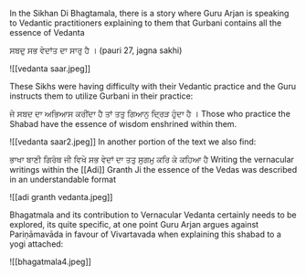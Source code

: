 In the Sikhan Di Bhagtamala, there is a story where Guru Arjan is speaking to Vedantic practitioners explaining to them that Gurbani contains all the essence of Vedanta 

ਸਬਦੁ ਸਭ ਵੇਦਾਂਤ ਦਾ ਸਾਰੁ ਹੈ । (pauri 27, jagna sakhi)

![[vedanta saar.jpeg]]

These Sikhs were having difficulty with their Vedantic practice and the Guru instructs them to utilize Gurbani in their practice: 

ਜੇ ਸਬਦ ਦਾ ਅਭਿਆਸ ਕਰੀਂਦਾ ਹੈ ਤਾਂ ਤਤੁ ਗਿਆਨੁ ਦ੍ਰਿੜ ਹੁੰਦਾ ਹੈ । 
Those who practice the Shabad have the essence of wisdom enshrined within them.

![[vedanta saar2.jpeg]]
In another portion of the text we also find: 

ਭਾਖਾ ਬਾਣੀ ਗਿਰੰਥ ਜੀ ਵਿਖੇ ਸਭ ਵੇਦਾਂ ਦਾ ਤਤੁ ਸੁਗਮੁ ਕਰਿ ਕੇ ਕਹਿਆ ਹੈ 
Writing the vernacular writings within the [[Adi]] Granth Ji the essence of the Vedas was described in an understandable format

![[adi granth vedanta.jpeg]]

Bhagatmala and its contribution to Vernacular Vedanta certainly needs to be explored, its quite specific, at one point Guru Arjan argues against Pariṇāmavāda in favour of Vivartavada when explaining this shabad to a yogi attached:

![[bhagatmala4.jpeg]]
